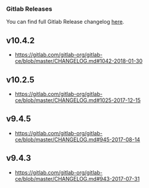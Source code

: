 ### **Gitlab Releases**

You can find full Gitlab Release changelog [here](https://gitlab.com/gitlab-org/gitlab-ce/blob/master/CHANGELOG.md).

## v10.4.2

- https://gitlab.com/gitlab-org/gitlab-ce/blob/master/CHANGELOG.md#1042-2018-01-30

## v10.2.5

- https://gitlab.com/gitlab-org/gitlab-ce/blob/master/CHANGELOG.md#1025-2017-12-15

## v9.4.5

- https://gitlab.com/gitlab-org/gitlab-ce/blob/master/CHANGELOG.md#945-2017-08-14

## v9.4.3

- https://gitlab.com/gitlab-org/gitlab-ce/blob/master/CHANGELOG.md#943-2017-07-31

